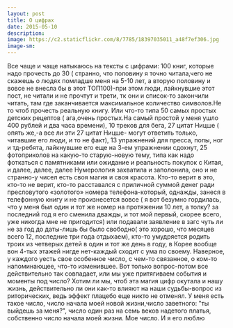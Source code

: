 ```yaml
---
layout: post
title: О цифрах
date: 2015-05-10
description: 
image: https://c2.staticflickr.com/8/7785/18397035011_a48f7ef306.jpg
image-sm: 
---
```

Все чаще и чаще натыкаюсь на тексты с цифрами: 100 книг, которые надо прочесть до 30 ( странно, что половину я точно читала,чего не скажешь о людях помладше меня на 5-10 лет, а вторую половину и вовсе не внесла бы в этот ТОП100)-при этом люди, лайкнувшие этот пост, не читали и не прочтут и трети, тк они и список-то закончили читать, там где заканчивается максимальное количество символов.Не то чтоб прочесть реальную книгу. Или что-то типа 50 самых простых детских рецептов ( ага,очень простых.На самый простой у меня ушло 400 рублей  и два часа времени), 10 треков для бега, 27 цитат Ницше ( опять же,-а все ли эти 27 цитат Ницше- могут ответить только, читавшие его люди, и то не факт), 13 упражнений для пресса, попы, ног и тд-ребята, лайкнувшие его еще на 3-ем упражнении сдохнут, 25 фотоприколов на какую-то старую-новую тему, типа как надо фоткаться с памятниками или ожидание и реальность покупок с Китая, и далее, далее, далее
Нумерология захватила и заполонила, оно и не странно-у чисел есть своя магия и своя красота. Кто-то верит в это, кто-то не верит, кто-то расставался с приличной суммой денег ради пресловутого «золотого» номера телефона-который, однажды, занеся в телефонную книгу и не произнесется вовсе ( я вот безумно гордилась, что у меня был один и тот же номер на протяжении 10 лет, а толку? за последний год я его сменила дважды, и тот мой первый, скорее всего, уже никогда мне не пригодится) или подавали заявление в загс чуть ли не за год до даты-лишь бы было свободно( это хорошо, что месяцев всего 12, последние три года отдыхаем), кто-то умудряется родить троих из четверых детей в один и тот же день в году, в Корее вообще вон 4-тых этажей нигде нет-каждый сходит с ума по своему. Наверное, у каждого уесть свое особенное число, с чем-то связанное, о ком-то напоминающее, что-то изменившее. Вот только вопрос-потом все действительно так совпадает, или мы уже притягиваем события и моменты под число? Хотим ли мы, чтоб эта магия цифр окутала и нашу жизнь, действительно ли они как-то влияют на наши судьбы-вопрос из риторических, ведь эффект плацебо еще никто не отменял.
У меня есть такое число, число начала моей новой жизни,число заветного: "ты выйдешь за меня?",  число один раз на семь веков надетого платья, собственно число начала моей жизни. Мое число. И я его люблю